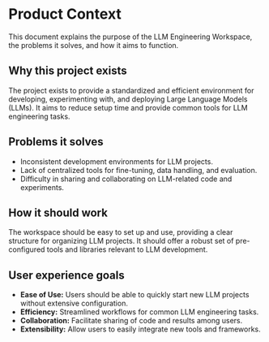 # Product Context

This document explains the purpose of the LLM Engineering Workspace, the problems it solves, and how it aims to function.

## Why this project exists
The project exists to provide a standardized and efficient environment for developing, experimenting with, and deploying Large Language Models (LLMs). It aims to reduce setup time and provide common tools for LLM engineering tasks.

## Problems it solves
- Inconsistent development environments for LLM projects.
- Lack of centralized tools for fine-tuning, data handling, and evaluation.
- Difficulty in sharing and collaborating on LLM-related code and experiments.

## How it should work
The workspace should be easy to set up and use, providing a clear structure for organizing LLM projects. It should offer a robust set of pre-configured tools and libraries relevant to LLM development.

## User experience goals
- **Ease of Use:** Users should be able to quickly start new LLM projects without extensive configuration.
- **Efficiency:** Streamlined workflows for common LLM engineering tasks.
- **Collaboration:** Facilitate sharing of code and results among users.
- **Extensibility:** Allow users to easily integrate new tools and frameworks.
